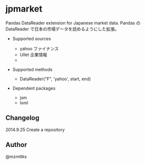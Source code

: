 jpmarket
===============

Pandas DataReader extension for Japanese market data.
Pandas の DataReader で日本の市場データを読めるようにした拡張。


* Supported sources
  * yahoo ファイナンス
  * Ullet 企業情報
  * 

* Supported methods
  * DataReader("F", 'yahoo', start, end)

* Dependent packages
  * jsm
  * lxml


Changelog
---------
2014.9.25 Create a repository


Author
------
@mzmttks
